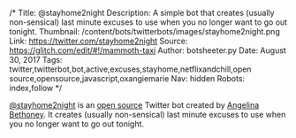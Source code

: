 /*
Title: @stayhome2night
Description: A simple bot that creates (usually non-sensical) last minute excuses to use when you no longer want to go out tonight.
Thumbnail: /content/bots/twitterbots/images/stayhome2night.png
Link: https://twitter.com/stayhome2night
Source: https://glitch.com/edit/#!/mammoth-taxi
Author: botsheeter.py
Date: August 30, 2017
Tags: twitter,twitterbot,bot,active,excuses,stayhome,netflixandchill,open source,opensource,javascript,oxangiemarie
Nav: hidden
Robots: index,follow
*/

[@stayhome2night](https://twitter.com/stayhome2night) is an [open source](https://glitch.com/edit/#!/mammoth-taxi) Twitter bot created by [Angelina Bethoney](https://twitter.com/oxangiemarie).  It creates (usually non-sensical) last minute excuses to use when you no longer want to go out tonight.
